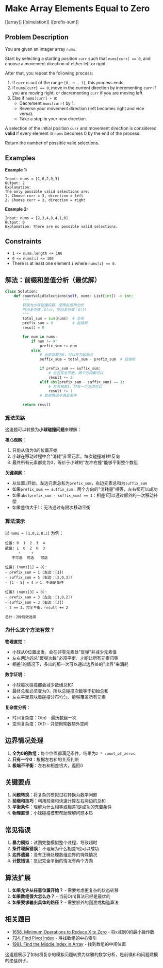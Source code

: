 # Make Array Elements Equal to Zero

[[array]] [[simulation]] [[prefix-sum]]

## Problem Description

You are given an integer array `nums`.

Start by selecting a starting position `curr` such that `nums[curr] == 0`, and choose a movement direction of either left or right.

After that, you repeat the following process:

1. If `curr` is out of the range `[0, n - 1]`, this process ends.
2. If `nums[curr] == 0`, move in the current direction by incrementing `curr` if you are moving right, or decrementing `curr` if you are moving left.
3. Else if `nums[curr] > 0`:
   - Decrement `nums[curr]` by 1.
   - Reverse your movement direction (left becomes right and vice versa).
   - Take a step in your new direction.

A selection of the initial position `curr` and movement direction is considered **valid** if every element in `nums` becomes 0 by the end of the process.

Return the number of possible valid selections.

## Examples

**Example 1:**

```text
Input: nums = [1,0,2,0,3]
Output: 2
Explanation:
The only possible valid selections are:
1. Choose curr = 3, direction = left
2. Choose curr = 3, direction = right
```

**Example 2:**

```text
Input: nums = [2,3,4,0,4,1,0]
Output: 0
Explanation: There are no possible valid selections.
```

## Constraints

- `1 <= nums.length <= 100`
- `0 <= nums[i] <= 100`
- There is at least one element `i` where `nums[i] == 0`.

## 解法：前缀和差值分析（最优解）

```python
class Solution:
    def countValidSelections(self, nums: List[int]) -> int:
        """
        转换为小球碰撞问题，使用前缀和分析
        时间复杂度：O(n)，空间复杂度：O(1)
        """
        total_sum = sum(nums)  # 总和
        prefix_sum = 0         # 前缀和
        result = 0
        
        for num in nums:
            if num != 0:
                prefix_sum += num
            else:
                # 当前位置为0，可以作为起始点
                suffix_sum = total_sum - prefix_sum  # 后缀和
                
                if prefix_sum == suffix_sum:
                    # 左右完全平衡，两个方向都可以
                    result += 2
                elif abs(prefix_sum - suffix_sum) == 1:
                    # 左右相差1，只有一个方向可以
                    result += 1
                # 其他情况不满足条件
        
        return result
```

### 算法思路

这道题可以转换为**小球碰撞问题**来理解：

**核心观察**：

1. 只能从值为0的位置开始
2. 小球在移动过程中会"消耗"非零元素，每次碰撞减1并反向
3. 最终所有元素都变为0，等价于小球的"左冲右撞"能够平衡整个数组

**关键洞察**：

- 从位置`i`开始，左边元素总和为`prefix_sum`，右边元素总和为`suffix_sum`
- 如果`prefix_sum == suffix_sum`：两个方向的"消耗量"相等，左右都可以成功
- 如果`abs(prefix_sum - suffix_sum) == 1`：相差1可以通过额外的一次移动补偿
- 如果差值大于1：无法通过有限次移动平衡

### 算法演示

以 `nums = [1,0,2,0,3]` 为例：

```text
位置: 0  1  2  3  4
数值: 1  0  2  0  3
      ↑     ↑     
   不可选  可选   可选

位置1 (nums[1] = 0):
- prefix_sum = 1 (左边：[1])
- suffix_sum = 5 (右边：[2,0,3])
- |1 - 5| = 4 > 1，不满足条件

位置3 (nums[3] = 0):
- prefix_sum = 3 (左边：[1,0,2])
- suffix_sum = 3 (右边：[3])
- 3 == 3，完全平衡，result += 2

总计：2种有效选择
```

### 为什么这个方法有效？

**物理直觉**：

- 小球从0位置出发，会在非零元素处"反弹"并减少元素值
- 左右两边的总"反弹次数"必须平衡，才能让所有元素归零
- 相差1的情况下，多出的那一次可以通过边界处的"出界"来消耗

**数学证明**：

- 小球每次碰撞都会减少数组总和1
- 最终总和必须变为0，所以总碰撞次数等于初始总和
- 左右平衡意味着碰撞分布均匀，能够覆盖所有元素

**复杂度分析**：

- 时间复杂度：O(n) - 遍历数组一次
- 空间复杂度：O(1) - 只使用常数额外空间

## 边界情况处理

1. **全为0的数组**：每个位置都满足条件，结果为`2 * count_of_zeros`
2. **只有一个0**：根据左右和的关系判断
3. **极端不平衡**：左右和相差很大，返回0

## 关键要点

1. **问题转换**：将复杂的模拟过程转换为数学问题
2. **前缀和技巧**：利用前缀和快速计算左右两边的总和
3. **平衡条件**：理解为什么相等或相差1是成功的充要条件
4. **物理直觉**：小球碰撞模型帮助理解问题本质

## 常见错误

1. **暴力模拟**：试图完整模拟整个过程，导致超时
2. **条件理解错误**：不理解为什么相差1也可以成功
3. **边界遗漏**：没有正确处理数组边界的特殊情况
4. **计数错误**：忘记完全平衡的情况有两个方向

## 算法扩展

1. **如果允许从任意位置开始？** - 需要考虑更复杂的状态转移
2. **如果数组很大怎么办？** - 当前O(n)算法已经是最优的
3. **如果要求输出具体的路径？** - 需要额外的回溯或构造算法

## 相关题目

- [1658. Minimum Operations to Reduce X to Zero](1658_minimum_operations_to_reduce_x_to_zero.md) - 将x减到0的最小操作数
- [724. Find Pivot Index](724_find_pivot_index.md) - 寻找数组的中心索引
- [1991. Find the Middle Index in Array](1991_find_the_middle_index_in_array.md) - 找到数组的中间位置

这道题展示了如何将复杂的模拟问题转换为优雅的数学分析，是前缀和和问题建模的绝佳例子。

